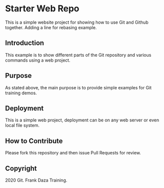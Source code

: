 # Starter Web Repo
This is a simple website project for showing how to use Git and Github together.
Adding a line for rebasing example.

## Introduction
This example is to show different parts of the Git repository and various commands using a web project.

## Purpose
As stated above, the main purpose is to provide simple examples for Git training demos.

## Deployment
This is a simple web project, deployment can be on any web server or even local file system.

## How to Contribute
Please fork this repository and then issue Pull Requests for review.

## Copyright
2020 Git. Frank Daza Training.
